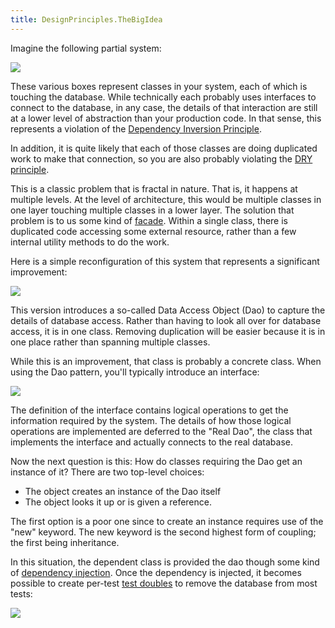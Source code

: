 ```yaml
---
title: DesignPrinciples.TheBigIdea
---
```

Imagine the following partial system:

![](images/AccessVersion0.png)

These various boxes represent classes in your system, each of which is touching the database. While technically each probably uses interfaces to connect to the database, in any case, the details of that interaction are still at a lower level of abstraction than your production code. In that sense, this represents a violation of the [Dependency Inversion Principle](http://www.objectmentor.com/resources/articles/dip.pdf).

In addition, it is quite likely that each of those classes are doing duplicated work to make that connection, so you are also probably violating the [DRY principle](http://en.wikipedia.org/wiki/Don%27t_repeat_yourself).

This is a classic problem that is fractal in nature. That is, it happens at multiple levels. At the level of architecture, this would be multiple classes in one layer touching multiple classes in a lower layer. The solution that problem is to us some kind of [facade](http://en.wikipedia.org/wiki/Facade_pattern). Within a single class, there is duplicated code accessing some external resource, rather than a few internal utility methods to do the work.

Here is a simple reconfiguration of this system that represents a significant improvement:

![](images/AccessVersion1.png)

This version introduces a so-called Data Access Object (Dao) to capture the details of database access. Rather than having to look all over for database access, it is in one class. Removing duplication will be easier because it is in one place rather than spanning multiple classes.

While this is an improvement, that class is probably a concrete class. When using the Dao pattern, you'll typically introduce an interface:

![](images/AccessVersion2.png)

The definition of the interface contains logical operations to get the information required by the system. The details of how those logical operations are implemented are deferred to the "Real Dao", the class that implements the interface and actually connects to the real database.

Now the next question is this: How do classes requiring the Dao get an instance of it? There are two top-level choices:
* The object creates an instance of the Dao itself
* The object looks it up or is given a reference.

The first option is a poor one since to create an instance requires use of the "new" keyword. The new keyword is the second highest form of coupling; the first being inheritance.

In this situation, the dependent class is provided the dao though some kind of [dependency injection](http://en.wikipedia.org/wiki/Dependency_injection). Once the dependency is injected, it becomes possible to create per-test [test doubles](http://xunitpatterns.com/Test%20Double.html) to remove the database from most tests:

![](images/AccessVersion3.png)
